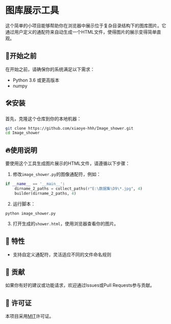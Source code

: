 # 图库展示工具

这个简单的小项目能够帮助你在浏览器中展示位于复杂目录结构下的图库图片。它通过用户定义的通配符来自动生成一个HTML文件，使得图片的展示变得简单直观。

## 🚀开始之前

在开始之前，请确保你的系统满足以下需求：

- Python 3.6 或更高版本
- numpy 

## 🛠️安装

首先，克隆这个仓库到你的本地机器：

```bash
git clone https://github.com/xiaoye-hhh/Image_shower.git
cd Image_shower
```

## 🔥使用说明
要使用这个工具生成图片展示的HTML文件，请遵循以下步骤：
1. 修改`image_shower.py`的图像通配符，例如：
```python
if __name__ == '__main__':
    dirname_2_paths = collect_paths(r"E:\数据集\D9\*.jpg", 4)
    builder(dirname_2_paths, 4)
```
2. 运行脚本：
```shell
python image_shower.py
```
3. 打开生成的`shower.html`，使用浏览器查看你的图片。
## 🎨 特性
- 支持自定义通配符，灵活适应不同的文件命名规则
## 👏 贡献
如果你有好的建议或功能请求，欢迎通过Issues或Pull Requests参与贡献。
## 📄 许可证
本项目采用[MIT](LICENSE)许可证。

